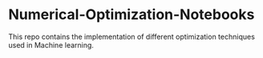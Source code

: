 # Numerical-Optimization-Notebooks
This repo contains the implementation of different optimization techniques used in Machine learning.
